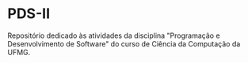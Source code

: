 # PDS-II
Repositório dedicado às atividades da disciplina "Programação e Desenvolvimento de Software" do curso de Ciência da Computação da UFMG.
